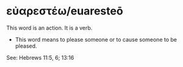 # εὐαρεστέω/euaresteō
This word is an action. It is a verb.
* This word means to please someone or to cause someone to be pleased.

See: Hebrews 11:5, 6; 13:16
